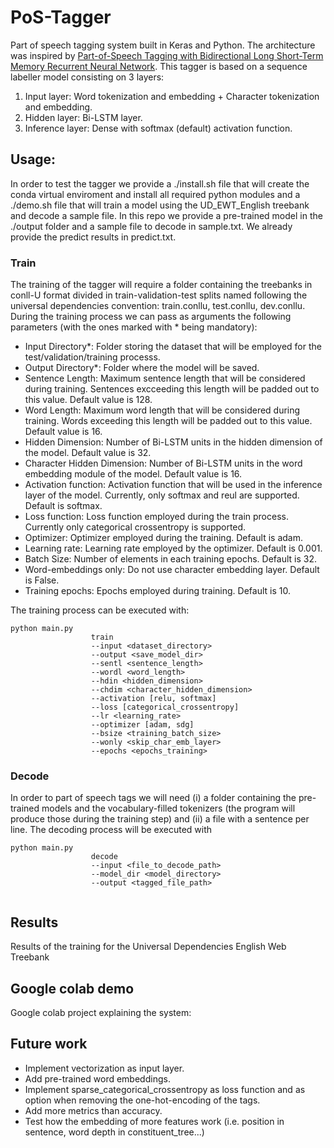 # PoS-Tagger

Part of speech tagging system built in Keras and Python. The architecture was inspired by [Part-of-Speech Tagging with Bidirectional Long Short-Term Memory
Recurrent Neural Network](https://arxiv.org/pdf/1510.06168.pdf). This tagger is based on a sequence labeller model consisting on 3 layers:

1) Input layer: Word tokenization and embedding + Character tokenization and embedding.
2) Hidden layer: Bi-LSTM layer.
3) Inference layer: Dense with softmax (default) activation function.

## Usage:

In order to test the tagger we provide a ./install.sh file that will create the conda virtual enviroment and install all required python modules and a ./demo.sh file that will train a model using the UD_EWT_English treebank and decode a sample file. In this repo we provide a pre-trained model in the ./output folder and a sample file to decode in sample.txt. We already provide the predict results in predict.txt. 

### Train

The training of the tagger will require a folder containing the treebanks in conll-U format divided in train-validation-test splits named following the universal dependencies convention: train.conllu, test.conllu, dev.conllu. During the training process we can pass as arguments the following parameters (with the ones marked with * being mandatory):

- Input Directory*: Folder storing the dataset that will be employed for the test/validation/training processs.
- Output Directory*: Folder where the model will be saved.
- Sentence Length: Maximum sentence length that will be considered during training. Sentences excceeding this length will be padded out to this value. Default value is 128.
- Word Length: Maximum word length that will be considered during training. Words exceeding this length will be padded out to this value. Default value is 16.
- Hidden Dimension: Number of Bi-LSTM units in the hidden dimension of the model. Default value is 32.
- Character Hidden Dimension: Number of Bi-LSTM units in the word embedding module of the model. Default value is 16.
- Activation function: Activation function that will be used in the inference layer of the model. Currently, only softmax and reul are supported. Default is softmax.
- Loss function: Loss function employed during the train process. Currently only categorical crossentropy is supported. 
- Optimizer: Optimizer employed during the training. Default is adam.
- Learning rate: Learning rate employed by the optimizer. Default is 0.001.
- Batch Size: Number of elements in each training epochs. Default is 32.
- Word-embeddings only: Do not use character embedding layer. Default is False.
- Training epochs: Epochs employed during training. Default is 10.

The training process can be executed with:

````
python main.py 
                  train 
                  --input <dataset_directory> 
                  --output <save_model_dir> 
                  --sentl <sentence_length> 
                  --wordl <word_length> 
                  --hdin <hidden_dimension> 
                  --chdim <character_hidden_dimension> 
                  --activation [relu, softmax]
                  --loss [categorical_crossentropy]
                  --lr <learning_rate>
                  --optimizer [adam, sdg]
                  --bsize <training_batch_size>
                  --wonly <skip_char_emb_layer>
                  --epochs <epochs_training>
````

### Decode

In order to part of speech tags we will need (i) a folder containing the pre-trained models and the vocabulary-filled tokenizers (the program will produce those during the training step) and (ii) a file with a sentence per line. The decoding process will be executed with

````
python main.py
                  decode
                  --input <file_to_decode_path>
                  --model_dir <model_directory>
                  --output <tagged_file_path>
                  
````
## Results

Results of the training for the Universal Dependencies English Web Treebank

## Google colab demo

Google colab project explaining the system:

## Future work

- Implement vectorization as input layer.
- Add pre-trained word embeddings.
- Implement sparse_categorical_crossentropy as loss function and as option when removing the one-hot-encoding of the tags.
- Add more metrics than accuracy.
- Test how the embedding of more features work (i.e. position in sentence, word depth in constituent_tree...)
